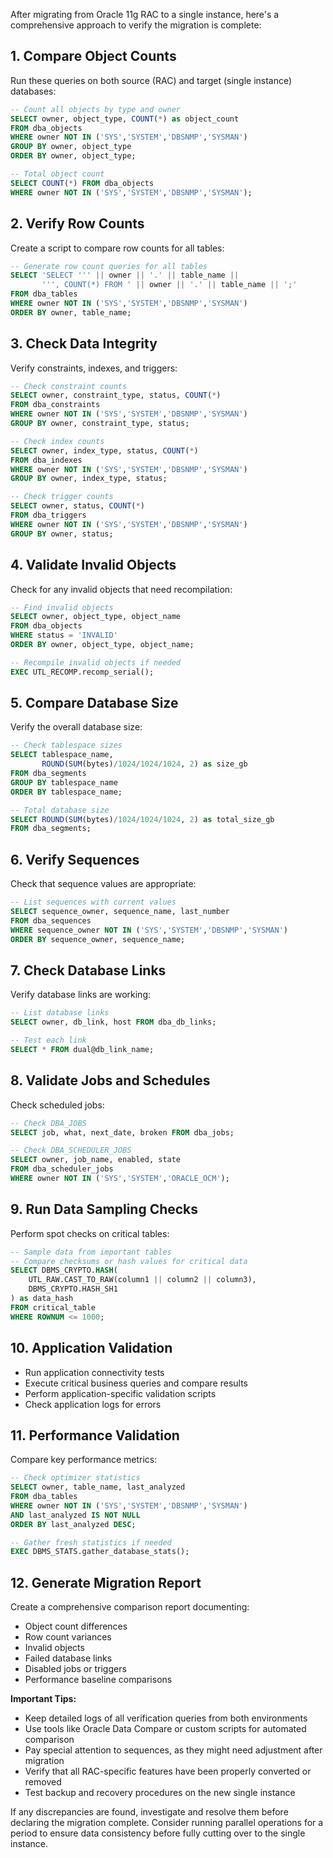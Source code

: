After migrating from Oracle 11g RAC to a single instance, here's a comprehensive approach to verify the migration is complete:

## 1. **Compare Object Counts**

Run these queries on both source (RAC) and target (single instance) databases:

```sql
-- Count all objects by type and owner
SELECT owner, object_type, COUNT(*) as object_count
FROM dba_objects
WHERE owner NOT IN ('SYS','SYSTEM','DBSNMP','SYSMAN')
GROUP BY owner, object_type
ORDER BY owner, object_type;

-- Total object count
SELECT COUNT(*) FROM dba_objects
WHERE owner NOT IN ('SYS','SYSTEM','DBSNMP','SYSMAN');
```

## 2. **Verify Row Counts**

Create a script to compare row counts for all tables:

```sql
-- Generate row count queries for all tables
SELECT 'SELECT ''' || owner || '.' || table_name || 
       ''', COUNT(*) FROM ' || owner || '.' || table_name || ';'
FROM dba_tables
WHERE owner NOT IN ('SYS','SYSTEM','DBSNMP','SYSMAN')
ORDER BY owner, table_name;
```

## 3. **Check Data Integrity**

Verify constraints, indexes, and triggers:

```sql
-- Check constraint counts
SELECT owner, constraint_type, status, COUNT(*)
FROM dba_constraints
WHERE owner NOT IN ('SYS','SYSTEM','DBSNMP','SYSMAN')
GROUP BY owner, constraint_type, status;

-- Check index counts
SELECT owner, index_type, status, COUNT(*)
FROM dba_indexes
WHERE owner NOT IN ('SYS','SYSTEM','DBSNMP','SYSMAN')
GROUP BY owner, index_type, status;

-- Check trigger counts
SELECT owner, status, COUNT(*)
FROM dba_triggers
WHERE owner NOT IN ('SYS','SYSTEM','DBSNMP','SYSMAN')
GROUP BY owner, status;
```

## 4. **Validate Invalid Objects**

Check for any invalid objects that need recompilation:

```sql
-- Find invalid objects
SELECT owner, object_type, object_name
FROM dba_objects
WHERE status = 'INVALID'
ORDER BY owner, object_type, object_name;

-- Recompile invalid objects if needed
EXEC UTL_RECOMP.recomp_serial();
```

## 5. **Compare Database Size**

Verify the overall database size:

```sql
-- Check tablespace sizes
SELECT tablespace_name,
       ROUND(SUM(bytes)/1024/1024/1024, 2) as size_gb
FROM dba_segments
GROUP BY tablespace_name
ORDER BY tablespace_name;

-- Total database size
SELECT ROUND(SUM(bytes)/1024/1024/1024, 2) as total_size_gb
FROM dba_segments;
```

## 6. **Verify Sequences**

Check that sequence values are appropriate:

```sql
-- List sequences with current values
SELECT sequence_owner, sequence_name, last_number
FROM dba_sequences
WHERE sequence_owner NOT IN ('SYS','SYSTEM','DBSNMP','SYSMAN')
ORDER BY sequence_owner, sequence_name;
```

## 7. **Check Database Links**

Verify database links are working:

```sql
-- List database links
SELECT owner, db_link, host FROM dba_db_links;

-- Test each link
SELECT * FROM dual@db_link_name;
```

## 8. **Validate Jobs and Schedules**

Check scheduled jobs:

```sql
-- Check DBA_JOBS
SELECT job, what, next_date, broken FROM dba_jobs;

-- Check DBA_SCHEDULER_JOBS
SELECT owner, job_name, enabled, state
FROM dba_scheduler_jobs
WHERE owner NOT IN ('SYS','SYSTEM','ORACLE_OCM');
```

## 9. **Run Data Sampling Checks**

Perform spot checks on critical tables:

```sql
-- Sample data from important tables
-- Compare checksums or hash values for critical data
SELECT DBMS_CRYPTO.HASH(
    UTL_RAW.CAST_TO_RAW(column1 || column2 || column3),
    DBMS_CRYPTO.HASH_SH1
) as data_hash
FROM critical_table
WHERE ROWNUM <= 1000;
```

## 10. **Application Validation**

- Run application connectivity tests
- Execute critical business queries and compare results
- Perform application-specific validation scripts
- Check application logs for errors

## 11. **Performance Validation**

Compare key performance metrics:

```sql
-- Check optimizer statistics
SELECT owner, table_name, last_analyzed
FROM dba_tables
WHERE owner NOT IN ('SYS','SYSTEM','DBSNMP','SYSMAN')
AND last_analyzed IS NOT NULL
ORDER BY last_analyzed DESC;

-- Gather fresh statistics if needed
EXEC DBMS_STATS.gather_database_stats();
```

## 12. **Generate Migration Report**

Create a comprehensive comparison report documenting:

- Object count differences
- Row count variances
- Invalid objects
- Failed database links
- Disabled jobs or triggers
- Performance baseline comparisons

**Important Tips:**

- Keep detailed logs of all verification queries from both environments
- Use tools like Oracle Data Compare or custom scripts for automated comparison
- Pay special attention to sequences, as they might need adjustment after migration
- Verify that all RAC-specific features have been properly converted or removed
- Test backup and recovery procedures on the new single instance

If any discrepancies are found, investigate and resolve them before declaring the migration complete. Consider running parallel operations for a period to ensure data consistency before fully cutting over to the single instance.